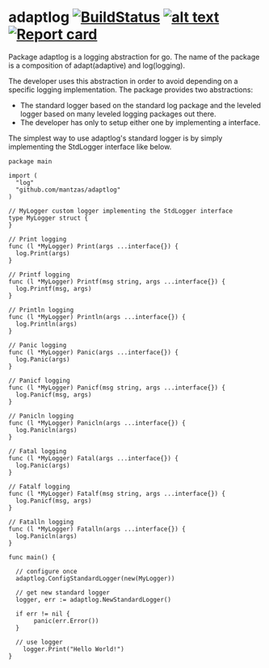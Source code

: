 # adaptlog [![BuildStatus](https://travis-ci.org/mantzas/adaptlog.svg?branch=master)](https://travis-ci.org/mantzas/adaptlog)&nbsp;[![alt text](https://godoc.org/github.com/mantzas/adaptlog?status.png)](https://godoc.org/github.com/mantzas/adaptlog)&nbsp;[![Report card](http://goreportcard.com/badge/mantzas/adaptlog)](http://goreportcard.com/report/mantzas/adaptlog)

Package adaptlog is a logging abstraction for go. The name of the package is a composition of adapt(adaptive) and log(logging).

The developer uses this abstraction in order to avoid depending on a specific logging implementation. The package provides two abstractions:

* The standard logger based on the standard log package and the leveled logger based on many leveled logging packages out there.
* The developer has only to setup either one by implementing a interface.

The simplest way to use adaptlog's standard logger is by simply implementing the StdLogger interface like below.

    package main

    import (
      "log"
      "github.com/mantzas/adaptlog"
    )

    // MyLogger custom logger implementing the StdLogger interface
    type MyLogger struct {
    }

    // Print logging
    func (l *MyLogger) Print(args ...interface{}) {
      log.Print(args)
    }

    // Printf logging
    func (l *MyLogger) Printf(msg string, args ...interface{}) {
      log.Printf(msg, args)
    }

    // Println logging
    func (l *MyLogger) Println(args ...interface{}) {
      log.Println(args)
    }

    // Panic logging
    func (l *MyLogger) Panic(args ...interface{}) {
      log.Panic(args)
    }

    // Panicf logging
    func (l *MyLogger) Panicf(msg string, args ...interface{}) {
      log.Panicf(msg, args)
    }

    // Panicln logging
    func (l *MyLogger) Panicln(args ...interface{}) {
      log.Panicln(args)
    }

    // Fatal logging
    func (l *MyLogger) Fatal(args ...interface{}) {
      log.Panic(args)
    }

    // Fatalf logging
    func (l *MyLogger) Fatalf(msg string, args ...interface{}) {
      log.Panicf(msg, args)
    }

    // Fatalln logging
    func (l *MyLogger) Fatalln(args ...interface{}) {
      log.Panicln(args)
    }

    func main() {

      // configure once
      adaptlog.ConfigStandardLogger(new(MyLogger))

      // get new standard logger
      logger, err := adaptlog.NewStandardLogger()

      if err != nil {
           panic(err.Error())
      }

      // use logger
        logger.Print("Hello World!")
    }

